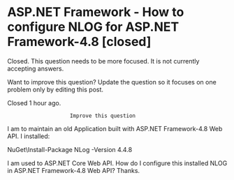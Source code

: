 
# ASP.NET Framework - How to configure NLOG for ASP.NET Framework-4.8 [closed]







Closed. This question needs to be more focused. It is not currently accepting answers.
                        
                    










Want to improve this question? Update the question so it focuses on one problem only by editing this post.


Closed 1 hour ago.







                        Improve this question
                    



I am to maintain an old Application built with ASP.NET Framework-4.8 Web API. I installed:

NuGet\Install-Package NLog -Version 4.4.8

I am used to ASP.NET Core Web API.
How do I configure this installed NLOG in ASP.NET Framework-4.8 Web API?
Thanks.

        